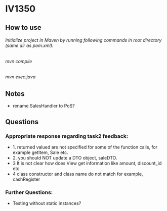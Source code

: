 # IV1350
<h2>How to use</h2>
<h6>Initialize project in Maven by running following commands in root directory (same dir as pom.xml): </h6>
<h6> mvn compile </h6>
<h6> mvn exec:java </h6>
<h2>Notes</h2>
<ul>
  <li>rename SalesHandler to PoS? </li>
</ul>

<h2>Questions</h2>
<h3>Appropriate response regarding task2 feedback:</h3>
<ul>
  <li>1. returned valued are not specified for some of the function calls, for example getItem, Sale etc.</li>
  <li>2. you should NOT update a DTO object, saleDTO.</li>
  <li>3 It is not clear how does View get information like amount, discount_id etc.</li>
  <li>4 class constructor and class name do not match for example, cashRegister</li>
</ul>

<h3>Further Questions:</h3>

<ul>
  <li>Testing without static instances?</li>
</ul>

